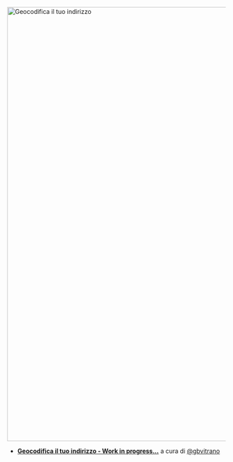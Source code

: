 <a href="https://siciliahub.github.io/mappe/geolocation/geolocation.html"><img width="1000" src="http://siciliahub.github.io/mappe/geolocation/images/geo_ods.jpg" Title="Geocodifica il tuo indirizzo" /></a>

- [**Geocodifica il tuo indirizzo - Work in progress...**](https://siciliahub.github.io/mappe/geolocation/geolocation.html) a cura di [@gbvitrano](https://twitter.com/gbvitrano)
